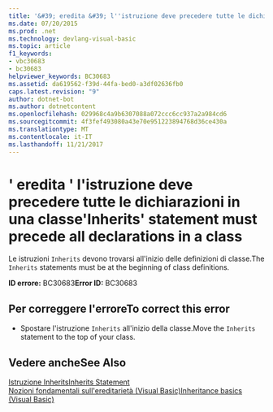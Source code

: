 ```yaml
---
title: '&#39; eredita &#39; l''istruzione deve precedere tutte le dichiarazioni in una classe'
ms.date: 07/20/2015
ms.prod: .net
ms.technology: devlang-visual-basic
ms.topic: article
f1_keywords:
- vbc30683
- bc30683
helpviewer_keywords: BC30683
ms.assetid: da619562-f39d-44fa-bed0-a3df02636fb0
caps.latest.revision: "9"
author: dotnet-bot
ms.author: dotnetcontent
ms.openlocfilehash: 029968c4a9b6307088a072ccc6cc937a2a984cd6
ms.sourcegitcommit: 4f3fef493080a43e70e951223894768d36ce430a
ms.translationtype: MT
ms.contentlocale: it-IT
ms.lasthandoff: 11/21/2017
---
```

# <a name="39inherits39-statement-must-precede-all-declarations-in-a-class"></a><span data-ttu-id="26065-102">&#39; eredita &#39; l'istruzione deve precedere tutte le dichiarazioni in una classe</span><span class="sxs-lookup"><span data-stu-id="26065-102">&#39;Inherits&#39; statement must precede all declarations in a class</span></span>
<span data-ttu-id="26065-103">Le istruzioni `Inherits` devono trovarsi all'inizio delle definizioni di classe.</span><span class="sxs-lookup"><span data-stu-id="26065-103">The `Inherits` statements must be at the beginning of class definitions.</span></span>  
  
 <span data-ttu-id="26065-104">**ID errore:** BC30683</span><span class="sxs-lookup"><span data-stu-id="26065-104">**Error ID:** BC30683</span></span>  
  
## <a name="to-correct-this-error"></a><span data-ttu-id="26065-105">Per correggere l'errore</span><span class="sxs-lookup"><span data-stu-id="26065-105">To correct this error</span></span>  
  
-   <span data-ttu-id="26065-106">Spostare l'istruzione `Inherits` all'inizio della classe.</span><span class="sxs-lookup"><span data-stu-id="26065-106">Move the `Inherits` statement to the top of your class.</span></span>  
  
## <a name="see-also"></a><span data-ttu-id="26065-107">Vedere anche</span><span class="sxs-lookup"><span data-stu-id="26065-107">See Also</span></span>  
 [<span data-ttu-id="26065-108">Istruzione Inherits</span><span class="sxs-lookup"><span data-stu-id="26065-108">Inherits Statement</span></span>](../../visual-basic/language-reference/statements/inherits-statement.md)  
 [<span data-ttu-id="26065-109">Nozioni fondamentali sull'ereditarietà (Visual Basic)</span><span class="sxs-lookup"><span data-stu-id="26065-109">Inheritance basics (Visual Basic)</span></span>](~/docs/visual-basic/programming-guide/language-features/objects-and-classes/inheritance-basics.md)
